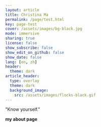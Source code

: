 ```yaml
---
layout: article
title: Christina Ma
permalink: /page/test.html
key: page-test
cover: /assets/images/bg-black.jpg
mode: immersive
sharing: true
license: false
show_subscribe: false
show_edit_on_github: false
show_date: false
lang: [en, zh]
header:
  theme: dark
article_header:
  type: overlay
  theme: dark
  background_image:
    src: /assets/images/flocks-black.gif
---
```


"Know yourself."

<!--more-->

<style>
  .page__header .header__brand path {
    fill: rgba(255, 255, 255, .95);
  }
</style>

**my about page**